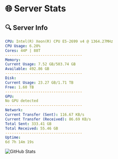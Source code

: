 # 🌐 Server Stats
## 🔍 Server Info
```yaml
CPU: Intel(R) Xeon(R) CPU E5-2699 v4 @ 1364.27MHz
CPU Usage: 6.20%
Cores: 44P | 88T
-----------------------------------
Memory:
Current Usage: 7.52 GB/503.74 GB
Available: 492.86 GB
-----------------------------------
Disk:
Current Usage: 23.27 GB/1.71 TB
Free: 1.60 TB
-----------------------------------
GPU:
No GPU detected
-----------------------------------
Network:
Current Transfer (Sent): 116.67 KB/s
Current Transfer (Received): 86.69 KB/s
Total Sent: 333.41 GB
Total Received: 55.46 GB
-----------------------------------
Uptime:
6d 7h 14m 19s
```
![GitHub Stats](https://img.shields.io/badge/Updated-2025-04-26_00:23:07-blue)